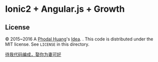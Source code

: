 Ionic2 + Angular.js + Growth
===

License
---

© 2015~2016 A [Phodal Huang](https://www.phodal.com)'s [Idea](http://github.com/phodal/ideas). . This code is distributed under the MIT license. See `LICENSE` in this directory.

[待我代码编成，娶你为妻可好](http://www.xuntayizhan.com/blog/ji-ke-ai-qing-zhi-er-shi-dai-wo-dai-ma-bian-cheng-qu-ni-wei-qi-ke-hao-wan/)